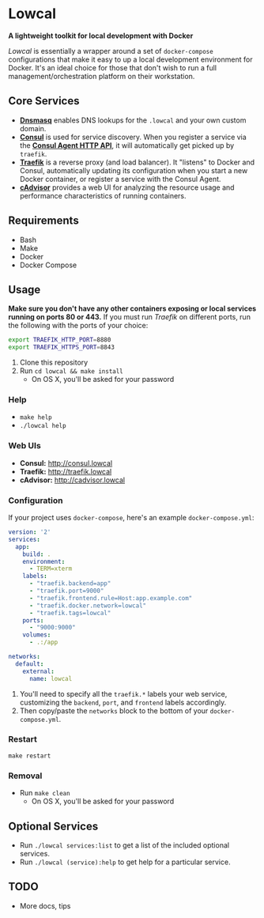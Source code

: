 # Lowcal

**A lightweight toolkit for local development with Docker**

_Lowcal_ is essentially a wrapper around a set of `docker-compose`
configurations that make it easy to up a local development environment
for Docker. It's an ideal choice for those that don't wish to run a full
management/orchestration platform on their workstation.

## Core Services

* **[Dnsmasq](http://www.thekelleys.org.uk/dnsmasq/doc.html)** enables
  DNS lookups for the `.lowcal` and your own custom domain.
* **[Consul](https://consul.io)** is used for service discovery. When
  you register a service via the
  **[Consul Agent HTTP API](https://www.consul.io/api/agent.html)**, it
  will automatically get picked up by `traefik`.
* **[Traefik](https://traefik.io)** is a reverse proxy (and load
  balancer). It "listens" to Docker and Consul, automatically updating
  its configuration when you start a new Docker container, or register a
  service with the Consul Agent.
* **[cAdvisor](https://github.com/google/cadvisor)** provides a web UI
  for analyzing the resource usage and performance characteristics of
  running containers.

## Requirements

* Bash
* Make
* Docker
* Docker Compose

## Usage

**Make sure you don't have any other containers exposing or local
services running on ports 80 or 443.** If you must run _Traefik_ on
different ports, run the following with the ports of your choice:

```bash
export TRAEFIK_HTTP_PORT=8880
export TRAEFIK_HTTPS_PORT=8843
```

1. Clone this repository
2. Run `cd lowcal && make install`
   * On OS X, you'll be asked for your password

### Help

* `make help`
* `./lowcal help`

### Web UIs

* **Consul:** http://consul.lowcal
* **Traefik:** http://traefik.lowcal
* **cAdvisor:** http://cadvisor.lowcal

### Configuration

If your project uses `docker-compose`, here's an example
`docker-compose.yml`:

```yaml
version: '2'
services:
  app:
    build: .
    environment:
      - TERM=xterm
    labels:
      - "traefik.backend=app"
      - "traefik.port=9000"
      - "traefik.frontend.rule=Host:app.example.com"
      - "traefik.docker.network=lowcal"
      - "traefik.tags=lowcal"
    ports:
      - "9000:9000"
    volumes:
      - .:/app

networks:
  default:
    external:
      name: lowcal
```

1. You'll need to specify all the `traefik.*` labels your web service,
   customizing the `backend`, `port`, and `frontend` labels accordingly.
2. Then copy/paste the `networks` block to the bottom of your
   `docker-compose.yml`.

### Restart

`make restart`

### Removal

* Run `make clean`
  * On OS X, you'll be asked for your password

## Optional Services

* Run `./lowcal services:list` to get a list of the included optional
  services.
* Run `./lowcal (service):help` to get help for a particular service.

## TODO

* More docs, tips
